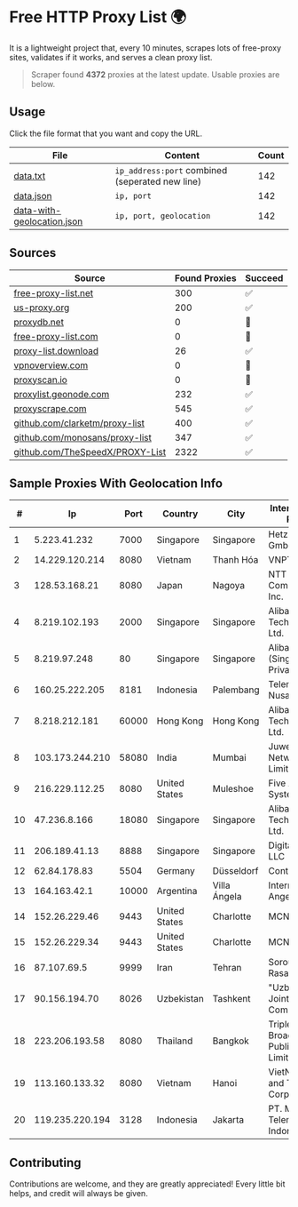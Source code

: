 
# Free HTTP Proxy List 🌍

It is a lightweight project that, every 10 minutes, scrapes lots of free-proxy sites, validates if it works, and serves a clean proxy list.


> Scraper found **4372** proxies at the latest update. Usable proxies are below.

## Usage

Click the file format that you want and copy the URL.


|File|Content|Count|
|----|-------|-----|
|[data.txt](https://raw.githubusercontent.com/themiralay/Proxy-List-World/master/data.txt)|`ip_address:port` combined (seperated new line)|142|
|[data.json](https://raw.githubusercontent.com/themiralay/Proxy-List-World/master/data.json)|`ip, port`|142|
|[data-with-geolocation.json](https://raw.githubusercontent.com/themiralay/Proxy-List-World/master/data-with-geolocation.json)|`ip, port, geolocation`|142|

## Sources

|Source|Found Proxies|Succeed|
|------|-------------|-------|
|[free-proxy-list.net](https://free-proxy-list.net)|300|✅|
|[us-proxy.org](https://www.us-proxy.org)|200|✅|
|[proxydb.net](http://proxydb.net)|0|🚫|
|[free-proxy-list.com](https://free-proxy-list.com/?page=&port=&type%5B%5D=http&type%5B%5D=https&up_time=0&search=Search)|0|🚫|
|[proxy-list.download](https://www.proxy-list.download/HTTP)|26|✅|
|[vpnoverview.com](https://vpnoverview.com/privacy/anonymous-browsing/free-proxy-servers)|0|🚫|
|[proxyscan.io](https://www.proxyscan.io)|0|🚫|
|[proxylist.geonode.com](https://proxylist.geonode.com/api/proxy-list?limit=300&page=1&sort_by=lastChecked&sort_type=desc&protocols=http,https)|232|✅|
|[proxyscrape.com](https://api.proxyscrape.com/v2/?request=displayproxies&protocol=http&timeout=10000&country=all&ssl=all&anonymity=all)|545|✅|
|[github.com/clarketm/proxy-list](https://raw.githubusercontent.com/clarketm/proxy-list/master/proxy-list-raw.txt)|400|✅|
|[github.com/monosans/proxy-list](https://raw.githubusercontent.com/monosans/proxy-list/main/proxies/http.txt)|347|✅|
|[github.com/TheSpeedX/PROXY-List](https://raw.githubusercontent.com/TheSpeedX/PROXY-List/master/http.txt)|2322|✅|


## Sample Proxies With Geolocation Info

|#|Ip|Port|Country|City|Internet Service Provider|
|-|--|----|-------|----|-------------------------|
|1|5.223.41.232|7000|Singapore|Singapore|Hetzner Online GmbH|
|2|14.229.120.214|8080|Vietnam|Thanh Hóa|VNPT|
|3|128.53.168.21|8080|Japan|Nagoya|NTT PC Communications, Inc.|
|4|8.219.102.193|2000|Singapore|Singapore|Alibaba (US) Technology Co., Ltd.|
|5|8.219.97.248|80|Singapore|Singapore|Alibaba Cloud (Singapore) Private Limited|
|6|160.25.222.205|8181|Indonesia|Palembang|Telemedia Prima Nusantara|
|7|8.218.212.181|60000|Hong Kong|Hong Kong|Alibaba (US) Technology Co., Ltd.|
|8|103.173.244.210|58080|India|Mumbai|Juweriyah Networks Private Limited|
|9|216.229.112.25|8080|United States|Muleshoe|Five Area Systems, LLC|
|10|47.236.8.166|18080|Singapore|Singapore|Alibaba (US) Technology Co., Ltd.|
|11|206.189.41.13|8888|Singapore|Singapore|DigitalOcean, LLC|
|12|62.84.178.83|5504|Germany|Düsseldorf|Contabo GmbH|
|13|164.163.42.1|10000|Argentina|Villa Ángela|Interret Villa Angela SRL|
|14|152.26.229.46|9443|United States|Charlotte|MCNC|
|15|152.26.229.34|9443|United States|Charlotte|MCNC|
|16|87.107.69.5|9999|Iran|Tehran|Soroush Rasaneh Institute|
|17|90.156.194.70|8026|Uzbekistan|Tashkent|"Uzbektelekom" Joint Stock Company|
|18|223.206.193.58|8080|Thailand|Bangkok|Triple T Broadband Public Company Limited|
|19|113.160.133.32|8080|Vietnam|Hanoi|VietNam Post and Telecom Corporation|
|20|119.235.220.194|3128|Indonesia|Jakarta|PT. Mora Telematika Indonesia|



## Contributing

Contributions are welcome, and they are greatly appreciated! Every
little bit helps, and credit will always be given.

